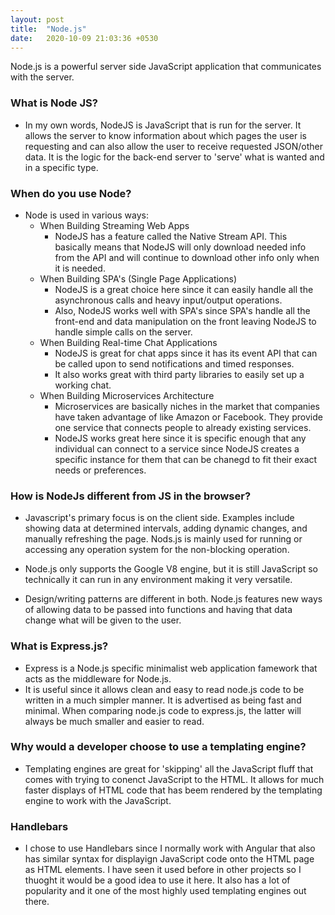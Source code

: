 ```yaml
---
layout: post
title:  "Node.js"
date:   2020-10-09 21:03:36 +0530
---
```


Node.js is a powerful server side JavaScript application that communicates with the server.

### What is Node JS?
   - In my own words, NodeJS is JavaScript that is run for the server. It allows the server to know information about which pages the user is requesting and can also allow the user to receive requested JSON/other data. It is the logic for the back-end server to 'serve' what is wanted and in a specific type.

### When do you use Node?
   * Node is used in various ways:
      * When Building Streaming Web Apps
          * NodeJS has a feature called the Native Stream API. This basically means that NodeJS will only download needed info from the API and will continue to                 download other info only when it is needed.
      * When Building SPA's (Single Page Applications)
          * NodeJS is a great choice here since it can easily handle all the asynchronous calls and heavy input/output operations.
          * Also, NodeJS works well with SPA's since SPA's handle all the front-end and data manipulation on the front leaving NodeJS to handle simple calls on the server.
      * When Building Real-time Chat Applications
          * NodeJS is great for chat apps since it has its event API that can be called upon to send notifications and timed responses.
          * It also works great with third party libraries to easily set up a working chat.
      * When Building Microservices Architecture
          * Microservices are basically niches in the market that companies have taken advantage of like Amazon or Facebook. They provide one service that connects people to already existing services.
          * NodeJS works great here since it is specific enough that any individual can connect to a service since NodeJS creates a specific instance for them that can be chanegd to fit their exact needs or preferences.
       
### How is NodeJs different from JS in the browser?
- Javascript's primary focus is on the client side. Examples include showing data at determined intervals, adding dynamic changes, and manually refreshing the page. Nods.js is mainly used for running or accessing any operation system for the non-blocking operation.

- Node.js only supports the Google V8 engine, but it is still JavaScript so technically it can run in any environment making it very versatile.

- Design/writing patterns are different in both. Node.js features new ways of allowing data to be passed into functions and having that data change what will be given to the user.

### What is Express.js?
- Express is a Node.js specific minimalist web application famework that acts as the middleware for Node.js. 
- It is useful since it allows clean and easy to read node.js code to be written in a much simpler manner. It is advertised as being fast and minimal. When comparing node.js code to express.js, the latter will always be much smaller and easier to read. 

### Why would a developer choose to use a templating engine?
- Templating engines are great for 'skipping' all the JavaScript fluff that comes with trying to conenct JavaScript to the HTML. It allows for much faster displays of HTML code that has beem rendered by the templating engine to work with the JavaScript. 

### Handlebars
- I chose to use Handlebars since I normally work with Angular that also has similar syntax for displayign JavaScript code onto the HTML page as HTML elements. I have seen it used before in other projects so I thuoght it would be a good idea to use it here. It also has a lot of popularity and it one of the most highly used templating engines out there. 
